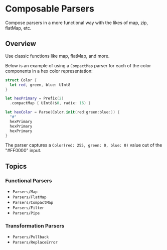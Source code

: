 # Composable Parsers

Compose parsers in a more functional way with the likes of map, zip, flatMap, etc.

## Overview

Use classic functions like map, flatMap, and more.

Below is an example of using a `CompactMap` parser for each of the color components in a hex color representation: 

```swift
struct Color {
  let red, green, blue: UInt8
}

let hexPrimary = Prefix(2)
  .compactMap { UInt8($0, radix: 16) }

let hexColor = Parse(Color.init(red:green:blue:)) {
  "#"
  hexPrimary
  hexPrimary
  hexPrimary
}
```

The parser captures a `Color(red: 255, green: 0, blue: 0)` value out of the "#FF0000" input. 

## Topics

### Functional Parsers

- ``Parsers/Map``
- ``Parsers/FlatMap``
- ``Parsers/CompactMap``
- ``Parsers/Filter``
- ``Parsers/Pipe``

### Transformation Parsers

- ``Parsers/Pullback``
- ``Parsers/ReplaceError``
